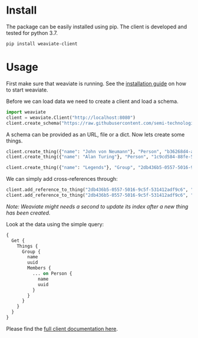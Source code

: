 # Install

The package can be easily installed using pip. The client is developed and tested for python 3.7. 

```shell script
pip install weaviate-client
```

# Usage

First make sure that weaviate is running. See the [installation guide](https://www.semi.technology/documentation/weaviate/current/installation.html) on how to start weaviate.


Before we can load data we need to create a client and load a schema.
```python
import weaviate
client = weaviate.Client("http://localhost:8080")
client.create_schema("https://raw.githubusercontent.com/semi-technologies/weaviate-python-client/master/documentation/getting_started/people_schema.json")
```
A schema can be provided as an URL, file or a dict.
Now lets create some things.
```python
client.create_thing({"name": "John von Neumann"}, "Person", "b36268d4-a6b5-5274-985f-45f13ce0c642")
client.create_thing({"name": "Alan Turing"}, "Person", "1c9cd584-88fe-5010-83d0-017cb3fcb446")

client.create_thing({"name": "Legends"}, "Group", "2db436b5-0557-5016-9c5f-531412adf9c6")
```
We can simply add cross-references through:
```python
client.add_reference_to_thing("2db436b5-0557-5016-9c5f-531412adf9c6", "members", "b36268d4-a6b5-5274-985f-45f13ce0c642")
client.add_reference_to_thing("2db436b5-0557-5016-9c5f-531412adf9c6", "members", "1c9cd584-88fe-5010-83d0-017cb3fcb446")
```

*Note: Weaviate might needs a second to update its index after a new thing has been created.*

Look at the data using the simple query:
```graphql
{
  Get {
    Things {
      Group {
        name
        uuid
        Members {
          ... on Person {
            name
            uuid
          }
        }
      }
    }
  }
}
```

Please find the [full client documentation here](https://semi-technologies.github.io/weaviate-python-client/html/index.html).
